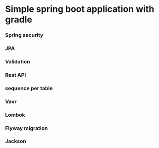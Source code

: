 # Simple spring boot application with gradle
### Spring security
### JPA
### Validation
### Rest API
### sequence per table
### Vavr
### Lombok
### Flyway migration
### Jackson
